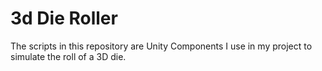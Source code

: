 # 3d Die Roller

The scripts in this repository are Unity Components I use in my project to simulate the roll of a 3D die.


